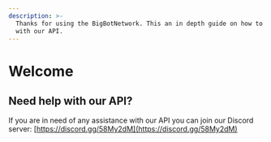 ```yaml
---
description: >-
  Thanks for using the BigBotNetwork. This an in depth guide on how to interact
  with our API.
---
```


# Welcome

## Need help with our API?

If you are in need of any assistance with our API you can join our Discord server: [https://discord.gg/58My2dM](https://discord.gg/58My2dM)

